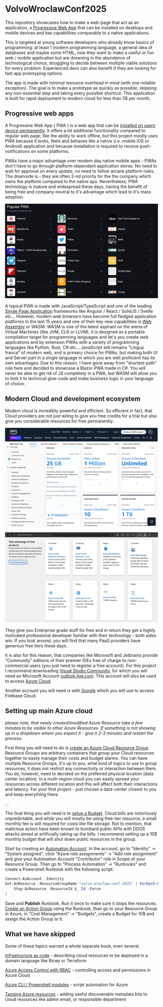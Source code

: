 # VolvoWroclawConf2025

This repository showcases how to make a web-page that act as an application, a [Progressive Web App](https://developer.mozilla.org/en-US/docs/Web/Progressive_web_apps/Guides/What_is_a_progressive_web_app) that can be installed on desktops and mobile devices and has capabilities comparable to a native applications.

This is targeted at young software developers who already know basics of programming: at least 1 modern programming language, a general idea of databases and maybe some HTML, now they want to make a useful or fun web / mobile application but are drowning in the abundance of technological choice, struggling to decide between multiple viable solutions for every problem. Experienced devs can also benefit if they are looking for fast app prototyping options.

The app is made with minimal resource overhead in mind (with one notable exception). The goal is to make a prototype as quickly as possible, skipping any non-essential step and taking every possible shortcut. This application is built for rapid deployment to modern cloud for less than 5$ per month.

## Progressive web apps

A Progressive Web App ( PWA ) is a web app that can be [installed on users device permanently](https://developer.mozilla.org/en-US/docs/Web/Progressive_web_apps/Guides/Making_PWAs_installable). It offers a lot additional functionality compared to regular web page, like the ability to work offline, but this project mostly uses PWA because it looks, feels and behaves like a native (i.e. mobile iOS or Android) application and because installation is required to receive push-notifications on some platforms.

PWAs have a major advantage over modern day native mobile apps - PWAs don't have to go through platform-dependant application stores. No need to wait for approval on every update, no need to follow arcane platform rules. The downside is - they are often 2-nd priority for the the company which owns the platform compared to the native aps. Nevertheless, PWA technology is mature and widespread these days, having the benefit of being free and company-neutral to it's advantage which lead to it's mass adoption.

![PWAs](./readme/PWAs.png)

A typical PWA is made with JavaScript/TypeScript and one of the leading [Single Page Application](https://developer.mozilla.org/en-US/docs/Glossary/SPA) frameworks like Angular / React / SolidJS / Svelte etc... However, modern web browsers have become full fledged application platforms in the last 15 years and one of their key new capabilities is [Web Assembly](https://webassembly.org/) or WASM. WASM is one of the latest aspirant on the arena of Virtual Machines (like JVM, CLR or LLVM), it is designed as a portable compilation target for programming languages and let's you create web applications and by extension PWAs with a variety of programming languages like Python, Rust, C# etc... JavaScript still remains "Lingua franca" of modern web, and is primary choice for PWAs, but making both UI and Server part in a single language in which you are well proficient has its own advantages. Due to this reason, I have gone away from "shortest path" rule here and decided to showcase a Blazor PWA made in C#. You will never be able to get rid of JS completely in a PWA, but WASM will allow you to limit it to technical glue-code and make business logic in your language of choice.

## Modern Cloud and development ecosystem 

Modern cloud is incredibly powerful and efficient. So efficient in fact, that Cloud providers are not just wiling to give you free credits for a trial but also give you considerable resources for free permanently. 

![AWS offering](./readme/AWS_offering.png)

![Azure offering](./readme/Azure_offering.png)

They give you Enterprise grade stuff for free and in return they get a highly motivated professional developer familiar with their technology - both sides win. If you look around, you will find that many PaaS providers have generous free tiers these days.

It is also for this reason, that companies like Microsoft and Jetbrains provide "Community" editions of their premier IDEs free of charge to non-commercial users (you just need to register a free account). For this project I recommend downloading [Visual Studio Community](https://visualstudio.microsoft.com/vs/community/), for which you will need an Microsoft Account [outlook.live.com](https://www.microsoft.com/en-us/microsoft-365/outlook/email-and-calendar-software-microsoft-outlook). This account will also be used to access [Azure Cloud](https://portal.azure.com/). 

Another account you will need is with [Google](https://accounts.google.com/) which you will use to access Firebase Cloud.  

## Setting up main Azure cloud

_please note, that newly created/modified Azure Resource take a few minutes to be visible to other Azure Resources. If something is not showing up in a dropdown where you expect it - give it 2-3 minutes and restart the process._

First thing you will need to do is [create an Azure Cloud Resource Group](https://learn.microsoft.com/en-us/azure/azure-resource-manager/management/manage-resource-groups-portal#create-resource-groups). Resource Groups are arbitrary containers that group your Cloud resources together to easily manage their costs and budget alarms. You can have multiple Resource Groups, it's up to you, what kind of logics to use to group resources, it does not restrict any connectivity or interaction between them. You do, however, need to decided on the preferred physical location (data center location). In a multi-region cloud you can easily spread your resources across different location and this *will* affect both their interactions and latency. For your first project - just choose a data-center closest to you and keep everything there. 

...

The final thing you will need is to [setup a Budget](https://learn.microsoft.com/en-us/azure/cost-management-billing/costs/tutorial-acm-create-budgets?tabs=psbudget). Cloud bills are notoriously unpredictable, and while you will mostly be using free-tier resource, a small monthly fee is still required for costs like file storage. Not to mention, that malicious actors have been known to bombard public APIs with DDOS attacks aimed at artificially raking up the bills. I recommend setting up a 10$ monthly budget that will shut down public resources in the group.

Start by creating an [Automation Account](https://learn.microsoft.com/en-us/azure/automation/quickstarts/create-azure-automation-account-portal). In the account, go to "Identity" -> "System assigned", click "Azure role assignments" -> "Add role assignment" and give your Automation Account "Contributor" role in Scope of your Resource Group. Than go to "Process Automation" -> "Runbooks" and create a Powershell Runbook with the following script: 

```powershell
Connect-AzAccount -Identity
Get-AzResource -ResourceGroupName "volvo-wroclaw-conf-2025" | ForEach-Object {
    Stop-AzResource -ResourceId $_.Id -Force
}
```

Save and **Publish** Runbook. Run it once to make sure it stops the resources. [Create an Action Group](https://learn.microsoft.com/en-us/azure/azure-monitor/alerts/action-groups) using the Runbook, than go to your Resource Group in Azure, in "Cost Management" -> "Budgets", create a Budget for 10$ and assign the Action Group to it. 

## What we have skipped 

Some of these topics warrant a whole separate book, even several.

[Infrastructure as code](https://learn.microsoft.com/en-us/azure/templates/) - describing cloud resources to be deployed in a domain language like Bicep or Terraform

[Azure Access Control with RBAC](https://learn.microsoft.com/en-us/azure/role-based-access-control/overview) - controlling access and permissions in Azure Cloud

[Azure CLI / Powershell modules](https://learn.microsoft.com/en-us/cli/azure/) - script automation for Azure 

[Tagging Azure resources](https://learn.microsoft.com/en-us/azure/azure-resource-manager/management/tag-resources) - adding useful discoverable metadata bits to cloud resources like admin email, or responsible department 
